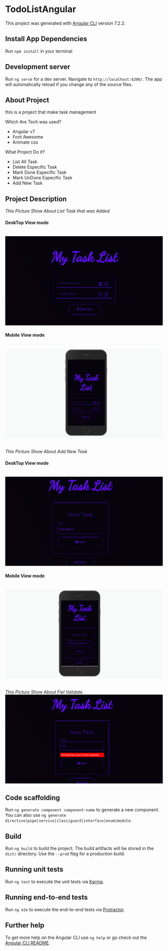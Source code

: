 # TodoListAngular

This project was generated with [Angular CLI](https://github.com/angular/angular-cli) version 7.2.2.

## Install App Dependencies

Run `npm install` in your terminal

## Development server

Run `ng serve` for a dev server. Navigate to `http://localhost:4200/`. The app will automatically reload if you change any of the source files.

## About Project

this is a project that make task management

<p>Which Are Tech was used?</p>

<ul>
  <li>Angular v7</li>
  <li>Font Awesome</li>
  <li>Animate css</li>
</ul>

<p>What Project Do it?</p>
<ul>
  <li>List All Task</li>
  <li>Delete Especific Task</li>
  <li>Mark Done Especific Task</li>
  <li>Mark UnDone Especific Task</li>
  <li>Add New Task</li>
</ul>

## Project Description

<em>This Picture Show About List Task that was Added</em>

<h4>DeskTop View mode</h4>
<br>
<img src="./src/assets/img/firstAppDesk.png"/>
<br>
<h4>Mobile View mode</h4>
<br>
<img src="./src/assets/img/firstAppMobile.png"/>
<br>
<br>

<em>This Picture Show About Add New Task</em>

<h4>DeskTop View mode</h4>
<br>
<img src="./src/assets/img/firstAppDeskAddTask.png"/>
<br>
<h4>Mobile View mode</h4>
<br>
<img src="./src/assets/img/firstAppMobileAddTask.png"/>
<br>
<br>


<em>This Picture Show About Fiel Validate</em>
<br>
<img src="./src/assets/img/firstAppDeskFielValidate.png"/>
<br>

## Code scaffolding

Run `ng generate component component-name` to generate a new component. You can also use `ng generate directive|pipe|service|class|guard|interface|enum|module`.

## Build

Run `ng build` to build the project. The build artifacts will be stored in the `dist/` directory. Use the `--prod` flag for a production build.

## Running unit tests

Run `ng test` to execute the unit tests via [Karma](https://karma-runner.github.io).

## Running end-to-end tests

Run `ng e2e` to execute the end-to-end tests via [Protractor](http://www.protractortest.org/).

## Further help

To get more help on the Angular CLI use `ng help` or go check out the [Angular CLI README](https://github.com/angular/angular-cli/blob/master/README.md).

